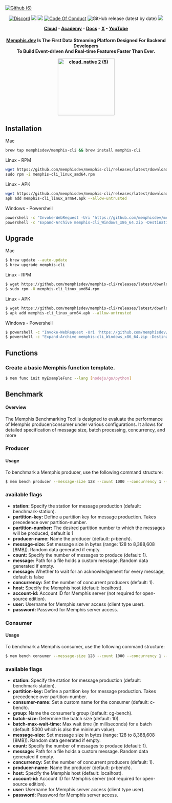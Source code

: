 [![Github (6)](https://github.com/memphisdev/memphis/assets/107035359/bc2feafc-946c-4569-ab8d-836bc0181890)](https://www.functions.memphis.dev/)
<p align="center">
<a href="https://memphis.dev/discord"><img src="https://img.shields.io/discord/963333392844328961?color=6557ff&label=discord" alt="Discord"></a>
<a href="https://github.com/memphisdev/memphis/issues?q=is%3Aissue+is%3Aclosed"><img src="https://img.shields.io/github/issues-closed/memphisdev/memphis?color=6557ff"></a> 
  <img src="https://img.shields.io/npm/dw/memphis-dev?color=ffc633&label=installations">
<a href="https://github.com/memphisdev/memphis/blob/master/CODE_OF_CONDUCT.md"><img src="https://img.shields.io/badge/Code%20of%20Conduct-v1.0-ff69b4.svg?color=ffc633" alt="Code Of Conduct"></a> 
<img alt="GitHub release (latest by date)" src="https://img.shields.io/github/v/release/memphisdev/memphis?color=61dfc6">
<img src="https://img.shields.io/github/last-commit/memphisdev/memphis?color=61dfc6&label=last%20commit">
</p>

 <b><p align="center">
  <a href="https://memphis.dev/pricing/">Cloud</a> - <a href="github.com/memphisdev/memphis-dev-academy">Academy</a> - <a href="https://memphis.dev/docs/">Docs</a> - <a href="https://twitter.com/Memphis_Dev">X</a> - <a href="https://www.youtube.com/channel/UCVdMDLCSxXOqtgrBaRUHKKg">YouTube</a>
</p></b>

<div align="center">

  <h4>

**[Memphis.dev](https://memphis.dev)** Is The First Data Streaming Platform Designed For Backend Developers<br>
To Build Event-driven And Real-time Features Faster Than Ever.<br>

<img width="177" alt="cloud_native 2 (5)" src="https://github.com/memphisdev/memphis/assets/107035359/a20ea11c-d509-42bb-a46c-e388c8424101">

  </h4>
  
</div>

## Installation
Mac
```sh
brew tap memphisdev/memphis-cli && brew install memphis-cli
```

Linux - RPM
```sh
wget https://github.com/memphisdev/memphis-cli/releases/latest/download/memphis-cli_linux_amd64.rpm \
sudo rpm -i memphis-cli_linux_amd64.rpm
```

Linux - APK
```sh
wget https://github.com/memphisdev/memphis-cli/releases/latest/download/memphis-cli_linux_arm64.apk \
apk add memphis-cli_linux_arm64.apk --allow-untrusted
```

Windows - Powershell
```sh
powershell -c "Invoke-WebRequest -Uri 'https://github.com/memphisdev/memphis-cli/releases/latest/download/memphis-cli_Windows_x86_64.zip'  -OutFile './memphis-cli_Windows_x86_64.zip'" \
powershell -c "Expand-Archive memphis-cli_Windows_x86_64.zip -DestinationPath memphis-cli -Force"
```

## Upgrade
Mac
```sh
$ brew update --auto-update
$ brew upgrade memphis-cli
```

Linux - RPM
```sh
$ wget https://github.com/memphisdev/memphis-cli/releases/latest/download/memphis-cli_linux_amd64.rpm
$ sudo rpm -U memphis-cli_linux_amd64.rpm
```

Linux - APK
```sh
$ wget https://github.com/memphisdev/memphis-cli/releases/latest/download/memphis-cli_linux_arm64.apk
$ apk add memphis-cli_linux_arm64.apk --allow-untrusted
```

Windows - Powershell
```sh
$ powershell -c "Invoke-WebRequest -Uri 'https://github.com/memphisdev/memphis-cli/releases/latest/download/memphis-cli_Windows_x86_64.zip'  -OutFile './memphis-cli_Windows_x86_64.zip'"
$ powershell -c "Expand-Archive memphis-cli_Windows_x86_64.zip -DestinationPath memphis-cli -Force"
```

## Functions
### Create a basic Memphis function template.
```sh
$ mem func init myExampleFunc --lang [nodejs/go/python]
```

## Benchmark
#### Overview
The Memphis Benchmarking Tool is designed to evaluate the performance of Memphis producer/consumer under various configurations. It allows for detailed specification of message size, batch processing, concurrency, and more

### Producer
#### Usage
To benchmark a Memphis producer, use the following command structure:
```sh
$ mem bench producer --message-size 128 --count 1000 --concurrency 1 --host <host> --account-id <account-id(not needed for open-source)> --user <client type user> --password <password>
```

### available flags
- **station:** Specify the station for message production (default: benchmark-station).
- **partition-key:** Define a partition key for message production. Takes precedence over partition-number.
- **partition-number:** The desired partition number to which the messages will be produced, default is 1
- **producer-name:** Name the producer (default: p-bench).
- **message-size:** Set message size in bytes (range: 128 to 8,388,608 [8MB]). Random data generated if empty.
- **count:** Specify the number of messages to produce (default: 1).
- **message:** Path for a file holds a custom message. Random data generated if empty.
- **message:** Whether to wait for an acknowledgement for every message, default is false
- **concurrency:** Set the number of concurrent producers (default: 1).
- **host:** Specify the Memphis host (default: localhost).
- **account-id:** Account ID for Memphis server (not required for open-source edition).
- **user:** Username for Memphis server access (client type user).
- **password:** Password for Memphis server access.


### Consumer
#### Usage
To benchmark a Memphis consumer, use the following command structure:
```sh
$ mem bench consumer --message-size 128 --count 1000 --concurrency 1 --batch-size 50 --host <host> --account-id <account-id(not needed for open-source)> --user <client type user> --password <password>
```

### available flags
- **station:** Specify the station for message production (default: benchmark-station).
- **partition-key:** Define a partition key for message production. Takes precedence over partition-number.
- **consumer-name:** Set a custom name for the consumer (default: c-bench).
- **group:** Name the consumer's group (default: cg-bench).
- **batch-size:** Determine the batch size (default: 10).
- **batch-max-wait-time:** Max wait time (in milliseconds) for a batch (default: 5000 which is also the minimum value).
- **message-size:** Set message size in bytes (range: 128 to 8,388,608 [8MB]). Random data generated if empty.
- **count:** Specify the number of messages to produce (default: 1).
- **message:** Path for a file holds a custom message. Random data generated if empty.
- **concurrency:** Set the number of concurrent producers (default: 1).
- **producer-name:** Name the producer (default: p-bench).
- **host:** Specify the Memphis host (default: localhost).
- **account-id:** Account ID for Memphis server (not required for open-source edition).
- **user:** Username for Memphis server access (client type user).
- **password:** Password for Memphis server access.
